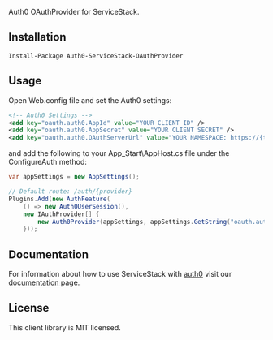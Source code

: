 Auth0 OAuthProvider for ServiceStack.

## Installation

    Install-Package Auth0-ServiceStack-OAuthProvider

## Usage

Open Web.config file and set the Auth0 settings:

~~~xml
<!-- Auth0 Settings -->
<add key="oauth.auth0.AppId" value="YOUR CLIENT ID" />
<add key="oauth.auth0.AppSecret" value="YOUR CLIENT SECRET" />
<add key="oauth.auth0.OAuthServerUrl" value="YOUR NAMESPACE: https://{tenant}.auth0.com" />
~~~

and add the following to your App_Start\AppHost.cs file under the ConfigureAuth method:

~~~csharp
var appSettings = new AppSettings();

// Default route: /auth/{provider}
Plugins.Add(new AuthFeature(
	() => new Auth0UserSession(),
	new IAuthProvider[] {
		new Auth0Provider(appSettings, appSettings.GetString("oauth.auth0.OAuthServerUrl"))
	}));
~~~

## Documentation

For information about how to use ServiceStack with <a href="http://auth0.com" target="_blank">auth0</a> visit our <a href="https://docs.auth0.com/servicestack-tutorial" target="_blank">documentation page</a>.

## License

This client library is MIT licensed.
